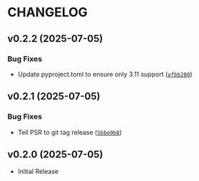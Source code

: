 # CHANGELOG

<!-- version list -->

## v0.2.2 (2025-07-05)

### Bug Fixes

- Update pyproject.toml to ensure only 3.11 support
  ([`afbb280`](https://github.com/dgethings/nornir_jsonrpc/commit/afbb280c327e6cfdd1c2c6e63f4ce2574e7e96a3))


## v0.2.1 (2025-07-05)

### Bug Fixes

- Tell PSR to git tag release
  ([`5bbe9b8`](https://github.com/dgethings/nornir_jsonrpc/commit/5bbe9b878475f203c47fb4b09aa1d9c911bd5333))


## v0.2.0 (2025-07-05)

- Initial Release
